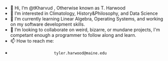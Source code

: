 - 👋 Hi, I’m @tKharvud , Otherwise known as T. Harwood
- 👀 I’m interested in Climatology, History&Philosophy, and Data Science
- 🌱 I’m currently learning Linear Algebra, Operating Systems, and working on my software development skills. 
- 💞️ I’m looking to collaborate on weird, bizarre, or mundane projects, I'm competant enough a programmer to follow along and learn. 
- 📫 How to reach me:   
-                        tyler.harwood@maine.edu

<!---
tKharvud/tKharvud is a ✨ special ✨ repository because its `README.md` (this file) appears on your GitHub profile.
You can click the Preview link to take a look at your changes.
--->
